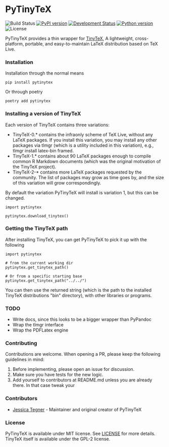 # PyTinyTeX

![Build Status](https://github.com/JessicaTegner/PyTinyTeX/actions/workflows/ci.yaml/badge.svg)
[![PyPI version](https://badge.fury.io/py/pytinytex.svg)](https://pypi.python.org/pypi/PyTinyTeX/)
[![Development Status](https://img.shields.io/pypi/status/PyTinyTeX.svg)](https://pypi.python.org/pypi/PyTinyTeX/)
[![Python version](https://img.shields.io/pypi/pyversions/PyTinyTeX.svg)](https://pypi.python.org/pypi/PyTinyTeX/)
![License](https://img.shields.io/pypi/l/PyTinyTeX.svg)

PyTinyTeX provides a thin wrapper for [TinyTeX](https://yihui.org/tinytex), A lightweight, cross-platform, portable, and easy-to-maintain LaTeX distribution based on TeX Live.

### Installation

Installation through the normal means

~~~
pip install pytinytex
~~~

Or through poetry

~~~
poetry add pytinytex
~~~


### Installing a version of TinyTeX

Each version of TinyTeX contains three variations:
* TinyTeX-0.* contains the infraonly scheme of TeX Live, without any LaTeX packages. If you install this variation, you may install any other packages via tlmgr (which is a utility included in this variation), e.g., tlmgr install latex-bin framed.
* TinyTeX-1.* contains about 90 LaTeX packages enough to compile common R Markdown documents (which was the original motivation of the TinyTeX project).
* TinyTeX-2-* contains more LaTeX packages requested by the community. The list of packages may grow as time goes by, and the size of this variation will grow correspondingly.


By default the variation PyTinyTeX will install is variation 1, but this can be changed.

~~~
import pytinytex

pytinytex.download_tinytex()
~~~


### Getting the TinyTeX path

After installing TinyTeX, you can get PyTinyTeX to pick it up with the following

~~~
import pytinytex

# from the current working dir
pytinytex.get_tinytex_path()

# Or from a specific starting base
pytinytex.get_tinytex_path("../../")
~~~

You can then use the returned string (which is the path to the installed TinyTeX distributions "bin" directory), with other libraries or programs.


### TODO

* Write docs, since this looks to be a bigger wrapper than PyPandoc
* Wrap the tlmgr interface
* Wrap the PDFLatex engine


### Contributing

Contributions are welcome. When opening a PR, please keep the following guidelines in mind:

1. Before implementing, please open an issue for discussion.
2. Make sure you have tests for the new logic.
3. Add yourself to contributors at README.md unless you are already there. In that case tweak your 


### Contributors
* [Jessica Tegner](https://github.com/JessicaTegner) - Maintainer and original creator of PyTinyTeX

### License
PyTinyTeX is available under MIT license. See [LICENSE](https://raw.githubusercontent.com/JessicaTegner/PyTinyTeX/master/LICENSE) for more details. TinyTeX itself is available under the GPL-2 license.
